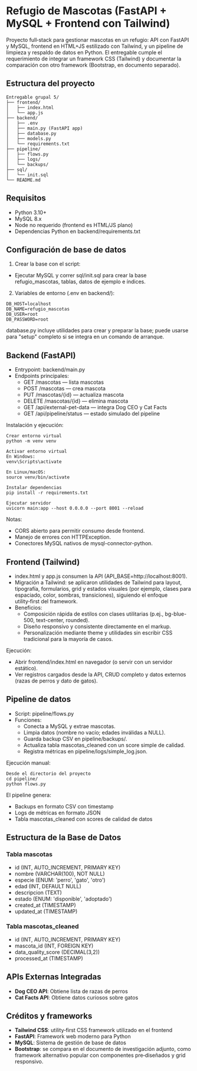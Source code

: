# Refugio de Mascotas (FastAPI + MySQL + Frontend con Tailwind)

Proyecto full‑stack para gestionar mascotas en un refugio: API con FastAPI y MySQL, frontend en HTML+JS estilizado con Tailwind, y un pipeline de limpieza y respaldo de datos en Python. El entregable cumple el requerimiento de integrar un framework CSS (Tailwind) y documentar la comparación con otro framework (Bootstrap, en documento separado).

## Estructura del proyecto

```
Entregable grupal 5/
├── frontend/
│   ├── index.html
│   └── app.js
├── backend/
│   ├── .env
│   ├── main.py (FastAPI app)
│   ├── database.py
│   ├── models.py
│   └── requirements.txt
├── pipeline/
│   ├── flows.py
│   ├── logs/
│   └── backups/
├── sql/
│   └── init.sql
└── README.md
```

## Requisitos
- Python 3.10+
- MySQL 8.x
- Node no requerido (frontend es HTML/JS plano)
- Dependencias Python en backend/requirements.txt

## Configuración de base de datos
1) Crear la base con el script:
- Ejecutar MySQL y correr sql/init.sql para crear la base refugio_mascotas, tablas, datos de ejemplo e índices.

2) Variables de entorno (.env en backend/):

```
DB_HOST=localhost
DB_NAME=refugio_mascotas
DB_USER=root
DB_PASSWORD=root
```

database.py incluye utilidades para crear y preparar la base; puede usarse para "setup" completo si se integra en un comando de arranque.

## Backend (FastAPI)
- Entrypoint: backend/main.py
- Endpoints principales:
  - GET /mascotas — lista mascotas
  - POST /mascotas — crea mascota
  - PUT /mascotas/{id} — actualiza mascota
  - DELETE /mascotas/{id} — elimina mascota
  - GET /api/external-pet-data — integra Dog CEO y Cat Facts
  - GET /api/pipeline/status — estado simulado del pipeline

Instalación y ejecución:

```
Crear entorno virtual
python -m venv venv

Activar entorno virtual
En Windows:
venv\Scripts\activate

En Linux/macOS:
source venv/bin/activate

Instalar dependencias
pip install -r requirements.txt

Ejecutar servidor
uvicorn main:app --host 0.0.0.0 --port 8001 --reload
```

Notas:
- CORS abierto para permitir consumo desde frontend.
- Manejo de errores con HTTPException.
- Conectores MySQL nativos de mysql-connector-python.

## Frontend (Tailwind)
- index.html y app.js consumen la API (API_BASE=http://localhost:8001).
- Migración a Tailwind: se aplicaron utilidades de Tailwind para layout, tipografía, formularios, grid y estados visuales (por ejemplo, clases para espaciado, color, sombras, transiciones), siguiendo el enfoque utility‑first del framework.
- Beneficios:
  - Composición rápida de estilos con clases utilitarias (p.ej., bg-blue-500, text-center, rounded).
  - Diseño responsivo y consistente directamente en el markup.
  - Personalización mediante theme y utilidades sin escribir CSS tradicional para la mayoría de casos.

Ejecución:
- Abrir frontend/index.html en navegador (o servir con un servidor estático).
- Ver registros cargados desde la API, CRUD completo y datos externos (razas de perros y dato de gatos).

## Pipeline de datos
- Script: pipeline/flows.py
- Funciones:
  - Conecta a MySQL y extrae mascotas.
  - Limpia datos (nombre no vacío; edades inválidas a NULL).
  - Guarda backup CSV en pipeline/backups/.
  - Actualiza tabla mascotas_cleaned con un score simple de calidad.
  - Registra métricas en pipeline/logs/simple_log.json.

Ejecución manual:

```
Desde el directorio del proyecto
cd pipeline/
python flows.py
```

El pipeline genera:
- Backups en formato CSV con timestamp
- Logs de métricas en formato JSON
- Tabla mascotas_cleaned con scores de calidad de datos

## Estructura de la Base de Datos

### Tabla mascotas
- id (INT, AUTO_INCREMENT, PRIMARY KEY)
- nombre (VARCHAR(100), NOT NULL)
- especie (ENUM: 'perro', 'gato', 'otro')
- edad (INT, DEFAULT NULL)
- descripcion (TEXT)
- estado (ENUM: 'disponible', 'adoptado')
- created_at (TIMESTAMP)
- updated_at (TIMESTAMP)

### Tabla mascotas_cleaned
- id (INT, AUTO_INCREMENT, PRIMARY KEY)
- mascota_id (INT, FOREIGN KEY)
- data_quality_score (DECIMAL(3,2))
- processed_at (TIMESTAMP)

## APIs Externas Integradas
- **Dog CEO API**: Obtiene lista de razas de perros
- **Cat Facts API**: Obtiene datos curiosos sobre gatos

## Créditos y frameworks
- **Tailwind CSS**: utility‑first CSS framework utilizado en el frontend
- **FastAPI**: Framework web moderno para Python
- **MySQL**: Sistema de gestión de base de datos
- **Bootstrap**: se compara en el documento de investigación adjunto, como framework alternativo popular con componentes pre‑diseñados y grid responsivo.

